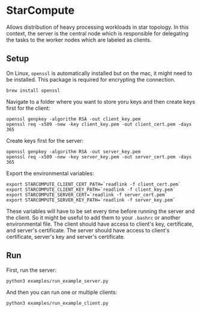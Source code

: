 # StarCompute

Allows distribution of heavy processing workloads in star topology. In this context, the server is the central node
which is responsible for delegating the tasks to the worker nodes which are labeled as clients.

## Setup

On Linux, `openssl` is automatically installed but on the mac, it might need to be installed. This
package is required for encrypting the connection.
```
brew install openssl
```

Navigate to a folder where you want to store yoru keys and then create keys first for the client:
```
openssl genpkey -algorithm RSA -out client_key.pem
openssl req -x509 -new -key client_key.pem -out client_cert.pem -days 365
```
Create keys first for the server:
```
openssl genpkey -algorithm RSA -out server_key.pem
openssl req -x509 -new -key server_key.pem -out server_cert.pem -days 365
```

Export the environmental variables:
```
export STARCOMPUTE_CLIENT_CERT_PATH=`readlink -f client_cert.pem`
export STARCOMPUTE_CLIENT_KEY_PATH=`readlink -f client_key.pem`
export STARCOMPUTE_SERVER_CERT=`readlink -f server_cert.pem`
export STARCOMPUTE_SERVER_KEY_PATH=`readlink -f server_key.pem`

```
These variables will have to be set every time before running the server and the client. So it might be useful to add
them to your `.bashrc` or another environmental file. The client should have access to client's key, certificate, and
server's certificate. The server should have access to client's certificate, server's key and server's certificate.

## Run
First, run the server:
```
python3 examples/run_example_server.py
```
And then you can run one or multiple clients:
```
python3 examples/run_example_client.py
```